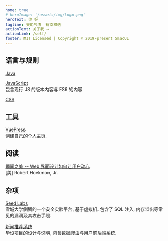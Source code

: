 ```yaml
---
home: true
# heroImage: '/assets/img/Logo.png'
heroText: 你 好
tagline: 天朗气清  有幸相遇
actionText: 关于我 →
actionLink: /self/
footer: MIT Licensed | Copyright © 2019-present SmacUL
---
```


<!-- ## 万恶之源 -->
<!-- [数据结构与算法](/basic/datastructure/) -->

<!-- [计算机网络](/basic/network/) -->

## 语言与规则
[Java](/lang/java)

[JavaScript](/lang/js)   
包含现行 JS 的版本内容与 ES6 的内容
<!-- - [Python](./lang/python) -->

[CSS](/lang/css)

## 工具
<!-- [MySQL](/tool/mysql)  
    包含 SQL 的相关内容.    -->

<!-- - [Webpack](./tool/webpack/文档阅读)  -->
<!-- [Git](/tool/git/Git)   
    包含 Git 与 GitHub.    -->

<!-- [Maven](/tool/maven/Maven)   -->

<!-- [Docker](/tool/docker) -->

<!-- [Kubernetes](/tool/kubernetes) -->

<!-- [Spring](/tool/spring)   -->

<!-- [MyBatis](/tool/mybatis/MyBatis)   -->

<!-- [Linux](/tool/linux) -->

<!-- - [Hibernate](./tool/hibernate/Hibernate) -->
<!-- [Vue CLI](/tool/vuecli)   -->

[VuePress](/tool/vuepress)    
    创建自己的个人主页. 




## 阅读

[瞬间之美 -- Web 界面设计如何让用户动心](/read/瞬间之美)  
    [美] Robert Hoekmon, Jr. 

<!-- [test](/read/test) -->


## 杂项


<!-- [Bugku 刷题](/log/bugku)  
    Bugku CTF 赛题总结 -->

[Seed Labs](/log/seed_labs)   
    雪城大学倒腾的一个安全实验平台, 基于虚拟机. 包含了 SQL 注入, 内存溢出等常见的漏洞及其攻击手段. 

[新闻推荐系统](/log/news_recommend)  
    毕设项目的设计与说明, 包含数据爬虫与用户前后端系统.

<!-- [新闻数据爬取](/log/news_crawler)    
利用 Python 及爬虫工具获取今日头条的新闻数据 -->
